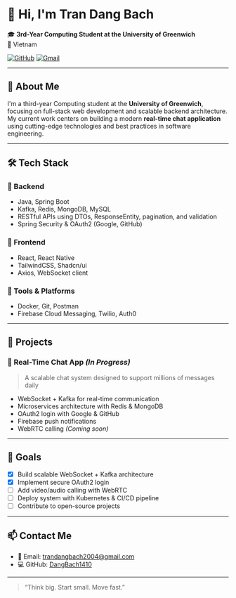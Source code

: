 # 👋 Hi, I'm Tran Dang Bach

🎓 **3rd-Year Computing Student at the University of Greenwich**  
📍 Vietnam

[![GitHub](https://img.shields.io/badge/GitHub-DangBach1410-black?logo=github)](https://github.com/DangBach1410)
[![Gmail](https://img.shields.io/badge/Gmail-trandangbach2004@gmail.com-red?logo=gmail)](mailto:trandangbach2004@gmail.com)

---

## 🚀 About Me

I'm a third-year Computing student at the **University of Greenwich**, focusing on full-stack web development and scalable backend architecture. My current work centers on building a modern **real-time chat application** using cutting-edge technologies and best practices in software engineering.

---

## 🛠️ Tech Stack

### 🧩 Backend
- Java, Spring Boot
- Kafka, Redis, MongoDB, MySQL
- RESTful APIs using DTOs, ResponseEntity, pagination, and validation
- Spring Security & OAuth2 (Google, GitHub)

### 🎨 Frontend
- React, React Native
- TailwindCSS, Shadcn/ui
- Axios, WebSocket client

### 🔧 Tools & Platforms
- Docker, Git, Postman
- Firebase Cloud Messaging, Twilio, Auth0

---

## 📂 Projects

### 💬 Real-Time Chat App *(In Progress)*
> A scalable chat system designed to support millions of messages daily  
- WebSocket + Kafka for real-time communication  
- Microservices architecture with Redis & MongoDB  
- OAuth2 login with Google & GitHub  
- Firebase push notifications  
- WebRTC calling *(Coming soon)*

---

## 🎯 Goals

- [x] Build scalable WebSocket + Kafka architecture
- [x] Implement secure OAuth2 login
- [ ] Add video/audio calling with WebRTC
- [ ] Deploy system with Kubernetes & CI/CD pipeline
- [ ] Contribute to open-source projects

---

## 📫 Contact Me

- 📧 Email: [trandangbach2004@gmail.com](mailto:trandangbach2004@gmail.com)  
- 💻 GitHub: [DangBach1410](https://github.com/DangBach1410)

---

> “Think big. Start small. Move fast.”
